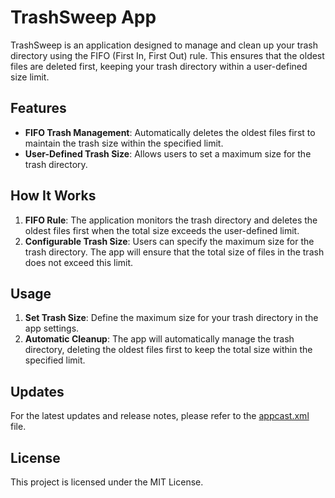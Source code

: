 # TrashSweep App

TrashSweep is an application designed to manage and clean up your trash directory using the FIFO (First In, First Out) rule. This ensures that the oldest files are deleted first, keeping your trash directory within a user-defined size limit.

## Features

- **FIFO Trash Management**: Automatically deletes the oldest files first to maintain the trash size within the specified limit.
- **User-Defined Trash Size**: Allows users to set a maximum size for the trash directory.

## How It Works

1. **FIFO Rule**: The application monitors the trash directory and deletes the oldest files first when the total size exceeds the user-defined limit.
2. **Configurable Trash Size**: Users can specify the maximum size for the trash directory. The app will ensure that the total size of files in the trash does not exceed this limit.

## Usage

1. **Set Trash Size**: Define the maximum size for your trash directory in the app settings.
2. **Automatic Cleanup**: The app will automatically manage the trash directory, deleting the oldest files first to keep the total size within the specified limit.

## Updates

For the latest updates and release notes, please refer to the [appcast.xml](https://example.com/appcast.xml) file.

## License

This project is licensed under the MIT License.

